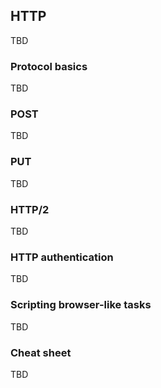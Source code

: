 ## HTTP

TBD

### Protocol basics
 
TBD

### POST

TBD

### PUT

TBD

### HTTP/2

TBD

### HTTP authentication

TBD

### Scripting browser-like tasks

TBD

### Cheat sheet

TBD

